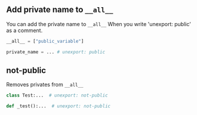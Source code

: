 ## Add private name to `__all__`

You can add the private name to `__all__`  When you write 'unexport: public' as a comment.

```python
__all__ = ["public_variable"]

private_name = ... # unexport: public
```

## not-public

Removes privates from `__all__`

```python
class Test:...  # unexport: not-public

def _test():...  # unexport: not-public
```
